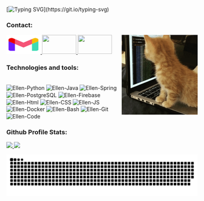 [![Typing SVG](https://readme-typing-svg.demolab.com?font=Fira+Code&pause=1000&color=FFC0CB&width=435&lines=Hi%2C+everyone!++I'm+Ellen+Cassia.;+Welcome+to+my+Github+profile!)](https://git.io/typing-svg)


<div>

### Contact:

<p>
    <img align="right" width="200" src="./images/giphy.gif" />

<a href="https://mail.google.com/mail/u/0/?fs=1&tf=cm&source=mailto&to=ellencassiamatos@gmail.com" alt="Email" target="_blank">

<img src ="./images/gmail.svg" width="90" height= "50" />
</a>
<a href="https://www.linkedin.com/in/ellen-cassia-880684266/" alt="Linkedin" target="_blank">
<img src="https://cdn.jsdelivr.net/gh/devicons/devicon/icons/linkedin/linkedin-original.svg" width="90" height= "50" link="https://www.linkedin.com/in/ellen-cassia-880684266/"/>
</a>
<a href="https://ellencassia.github.io/" alt="My_site" target="_blank"> 
<img src="https://cdn.jsdelivr.net/gh/devicons/devicon/icons/google/google-plain.svg" width="90" height= "50" />
</a>
</p>
</div>

<p align="left">

### Technologies and tools:

<div style="display: inline_block">
    <br>
        <img align="center" alt="Ellen-Python" height="30" width="40" rel="stylesheet" src="https://cdn.jsdelivr.net/gh/devicons/devicon/icons/python/python-original.svg">
        <img align="center" alt="Ellen-Java" height="30" width="40" src="https://cdn.jsdelivr.net/gh/devicons/devicon/icons/java/java-original.svg">
        <img align="center" alt="Ellen-Spring" height="30" width="40" src="https://cdn.jsdelivr.net/gh/devicons/devicon/icons/spring/spring-original.svg">
        <img align="center" alt="Ellen-PostgreSQL" height="30" width="40" src="https://cdn.jsdelivr.net/gh/devicons/devicon/icons/postgresql/postgresql-plain.svg">
        <img align="center" alt="Ellen-Firebase" height="30" width="40" src="https://cdn.jsdelivr.net/gh/devicons/devicon/icons/firebase/firebase-plain.svg">
        <img align="center" alt="Ellen-Html" height="30" width="40" src="https://cdn.jsdelivr.net/gh/devicons/devicon/icons/html5/html5-plain.svg">
        <img align="center" alt="Ellen-CSS" height="30" width="40" src="https://cdn.jsdelivr.net/gh/devicons/devicon/icons/css3/css3-plain.svg">
        <img align="center" alt="Ellen-JS" height="30" width="40" src="https://cdn.jsdelivr.net/gh/devicons/devicon/icons/javascript/javascript-plain.svg">
        <img align="center" alt="Ellen-Docker" height="30" width="40" src="https://cdn.jsdelivr.net/gh/devicons/devicon/icons/docker/docker-plain.svg">
        <img align="center" alt="Ellen-Bash" height="30" width="40" src="https://cdn.jsdelivr.net/gh/devicons/devicon/icons/bash/bash-original.svg">
        <img align="center" alt="Ellen-Git" height="30" width="40" src="https://cdn.jsdelivr.net/gh/devicons/devicon/icons/git/git-original.svg">
        <img align="center" alt="Ellen-Code" height="30" width="40" src="https://cdn.jsdelivr.net/gh/devicons/devicon/icons/vscode/vscode-original.svg">
    </br>
</div>
<p>

</p>
<p>

### Github Profile Stats:
<a href= "https://github.com/EllenCassia">

<img width="49%" src="https://github-readme-stats-eight-theta.vercel.app/api?username=ellencassia&show_icons=true&theme=synthwave&include_all_commits=true&count_private=true"/>

<img width="49%" src="https://github-readme-stats-eight-theta.vercel.app/api/top-langs/?username=ellencassia&layout=compact&langs_count=8&theme=synthwave"/>
<a>
<p/>

<picture>
  <source media="(prefers-color-scheme: dark)" srcset="./images/github-user-dark.svg" />
    <source media="(prefers-color-scheme: light)" srcset="./images/github-user-light.svg" />
  <img alt="github-snake" src="./images/github-user-dark.svg" />
</picture>